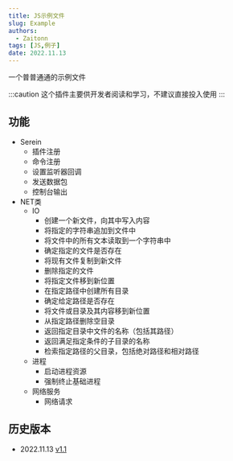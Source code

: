 ```yaml
---
title: JS示例文件
slug: Example
authors: 
  - Zaitonn
tags: [JS,例子]
date: 2022.11.13 
---
```


一个普普通通的示例文件

<!--truncate-->

:::caution
这个插件主要供开发者阅读和学习，不建议直接投入使用
:::

## 功能

- Serein
  - 插件注册
  - 命令注册
  - 设置监听器回调
  - 发送数据包
  - 控制台输出
- NET类
  - IO
    - 创建一个新文件，向其中写入内容
    - 将指定的字符串追加到文件中
    - 将文件中的所有文本读取到一个字符串中
    - 确定指定的文件是否存在
    - 将现有文件复制到新文件
    - 删除指定的文件
    - 将指定文件移到新位置
    - 在指定路径中创建所有目录
    - 确定给定路径是否存在
    - 将文件或目录及其内容移到新位置
    - 从指定路径删除空目录
    - 返回指定目录中文件的名称（包括其路径）
    - 返回满足指定条件的子目录的名称
    - 检索指定路径的父目录，包括绝对路径和相对路径
  - 进程
    - 启动进程资源
    - 强制终止基础进程
  - 网络服务
    - 网络请求

## 历史版本

- 2022.11.13 [v1.1](https://download.serein.cc/https://raw.githubusercontent.com/Zaitonn/Serein-Docs/publish/JS/Example/Example%20v1.1.js)
